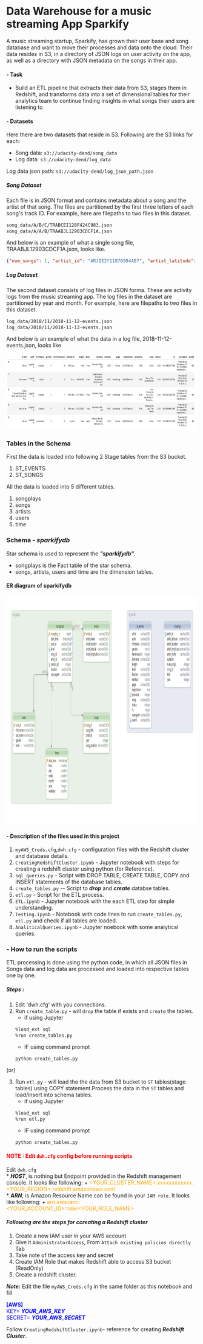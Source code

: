 # Data Warehouse for a music streaming App Sparkify

A music streaming startup, Sparkify, has grown their user base and song database and want to move their processes and data onto the cloud. Their data resides in S3, in a directory of JSON logs on user activity on the app, as well as a directory with JSON metadata on the songs in their app.

#### - Task
- Build an ETL pipeline that extracts their data from S3, stages them in Redshift, and transforms data into a set of dimensional tables for their analytics team to continue finding insights in what songs their users are listening to


#### - Datasets

Here there are two datasets that reside in S3. Following are the S3 links for each:

 * Song data: `s3://udacity-dend/song_data`
 * Log data: `s3://udacity-dend/log_data`

Log data json path: `s3://udacity-dend/log_json_path.json`

##### Song Dataset
Each file is in JSON format and contains metadata about a song and the artist of that song. The files are partitioned by the first three letters of each song's track ID. For example, here are filepaths to two files in this dataset.

```rust,ignore
song_data/A/B/C/TRABCEI128F424C983.json
song_data/A/A/B/TRAABJL12903CDCF1A.json
```

And below is an example of what a single song file, TRAABJL12903CDCF1A.json, looks like.

```json
{"num_songs": 1, "artist_id": "ARJIE2Y1187B994AB7", "artist_latitude": null, "artist_longitude": null, "artist_location": "", "artist_name": "Line Renaud", "song_id": "SOUPIRU12A6D4FA1E1", "title": "Der Kleine Dompfaff", "duration": 152.92036, "year": 0}
```


##### Log Dataset
The second dataset consists of log files in JSON forma. These are activity logs from the music streaming app.
The log files in the dataset are partitioned by year and month. For example, here are filepaths to two files in this dataset.

```rust,ignore
log_data/2018/11/2018-11-12-events.json
log_data/2018/11/2018-11-13-events.json
```
And below is an example of what the data in a log file, 2018-11-12-events.json, looks like

<img src="Images/log-data.png" width="700" height="200">


### Tables in the Schema
First the data is loaded into following 2 Stage tables from the S3 bucket.
1. ST_EVENTS
2. ST_SONGS

All the data is loaded into 5 different tables.
1. songplays
2. songs
3. artists
4. users
5. time

### Schema - ***sparkifydb***
Star schema is used to represent the ***"sparkifydb"***.

- songplays is the Fact table of the star schema.
- songs, artists, users and time are the dimension tables.

#### ER diagram of sparkifydb

<img src="Images/sparkifydb_Redshift.png" width="1000" height="600">


#### - Description of the files used in this project
1. `myAWS_Creds.cfg`,`dwh.cfg` - configuration files with the Redshift cluster and database details.
2. `CreatingRedshiftCluster.ipynb` - Jupyter notebook with steps for creating a redshift cluster using python (for Reference).
3. `sql_queries.py` - Script with DROP TABLE, CREATE TABLE, COPY and INSERT statements of the database tables.
4. `create_tables.py` -- Script to ***drop*** and ***create*** databse tables.
4. `etl.py` - Script for the ETL process.
5. `ETL.ipynb` - Jupyter notebook with the each ETL step for simple understanding.
6. `Testing.ipynb` - Notebook with code lines to run `create_tables.py`, `etl.py` and check if all tables are loaded.
7. `AnaliticalQueries.ipynb` - Jupyter noebook with some analytical queries.


### - How to run the scripts

ETL processing is done using the python code, in which all JSON files in Songs data and log data are processed and loaded into respective tables one by one.

##### Steps :
1. Edit 'dwh.cfg' with you connections.
2. Run `create_table.py` - will `drop` the table if exists and `create` the tables.
    * if using  Jupyter
    ```script
    %load_ext sql
    %run create_tables.py
    ```
    * IF using command prompt
    ```script
    python create_tables.py
    ```
(or)

3. Run `etl.py` - will load the the data from S3 bucket to `ST` tables(stage tables) using COPY statement.Process the data in the `ST` tables and load/insert into schema tables.
    * if using  Jupyter
    ```rust,ignore
    %load_ext sql
    %run etl.py
    ```
    * IF using command prompt
    ```script
    python create_tables.py
    ```


#### <span style="color:red"> NOTE : Edit `dwh.cfg` config before running scripts</span>
Edit `dwh.cfg`  
    * ***HOST***, is nothing but Endpoint provided in the Redshift management console. It looks like following:
        + <span style= "color:orange">&lt;YOUR_CLUSTER_NAME&gt;.xxxxxxxxxxxx.&lt;YOUR_REGION&gt;.redshift.amazonaws.com</span><br>
    * ***ARN***, is Amazon Resource Name can be found in your `IAM role`. It looks like following:
         + <span style= "color:orange">arn:aws:iam::&lt;YOUR_ACCOUNT_ID&gt;:role/&lt;YOUR_ROLE_NAME&gt;</span>

#### ***Following are the steps for ccreating a Redshift cluster***</span>
1. Create a new IAM user in your AWS account
2. Give it `AdministratorAccess`, From `Attach existing policies directly` Tab
3. Take note of the access key and secret
4. Create IAM Role that makes Redshift able to access S3 bucket (ReadOnly)
5. Create a redshift cluster.

  ***Note:*** Edit the file `myAWS_Creds.cfg` in the same folder as this notebook and fill
      <p style= "color:blue">
        **[AWS]**<br>
        KEY= ***YOUR_AWS_KEY***<br>
        SECRET= ***YOUR_AWS_SECRET***
        </p>

Follow `CreatingRedshiftCluster.ipynb`- reference for creating ***Redshift Cluster***.
